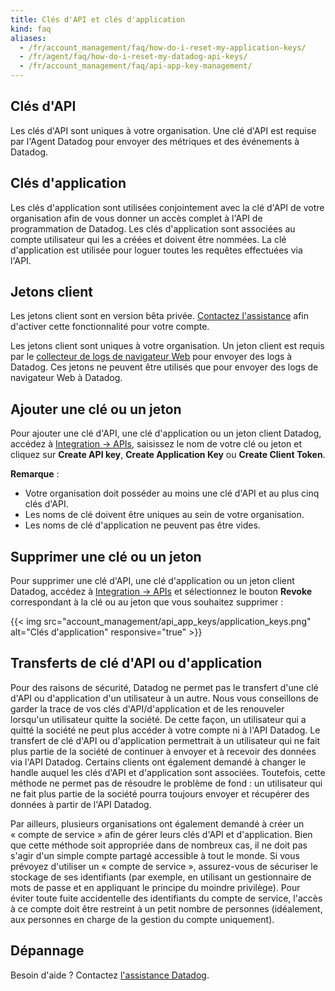 ```yaml
---
title: Clés d'API et clés d'application
kind: faq
aliases:
  - /fr/account_management/faq/how-do-i-reset-my-application-keys/
  - /fr/agent/faq/how-do-i-reset-my-datadog-api-keys/
  - /fr/account_management/faq/api-app-key-management/
---
```

## Clés d'API

Les clés d'API sont uniques à votre organisation. Une clé d'API est requise par l'Agent Datadog pour envoyer des métriques et des événements à Datadog.

## Clés d'application

Les clés d'application sont utilisées conjointement avec la clé d'API de votre organisation afin de vous donner un accès complet à l'API de programmation de Datadog. Les clés d'application sont associées au compte utilisateur qui les a créées et doivent être nommées. La clé d'application est utilisée pour loguer toutes les requêtes effectuées via l'API.

## Jetons client

<div class="alert alert-warning">
Les jetons client sont en version bêta privée. <a href="https://docs.datadoghq.com/help/">Contactez l'assistance</a> afin d'activer cette fonctionnalité pour votre compte.
</div>

Les jetons client sont uniques à votre organisation. Un jeton client est requis par le [collecteur de logs de navigateur Web][1] pour envoyer des logs à Datadog.
Ces jetons ne peuvent être utilisés que pour envoyer des logs de navigateur Web à Datadog.

## Ajouter une clé ou un jeton

Pour ajouter une clé d'API, une clé d'application ou un jeton client Datadog, accédez à [Integration -> APIs][2], saisissez le nom de votre clé ou jeton et cliquez sur **Create API key**, **Create Application Key** ou **Create Client Token**.

**Remarque** :

* Votre organisation doit posséder au moins une clé d'API et au plus cinq clés d'API.
* Les noms de clé doivent être uniques au sein de votre organisation.
* Les noms de clé d'application ne peuvent pas être vides.

## Supprimer une clé ou un jeton

Pour supprimer une clé d'API, une clé d'application ou un jeton client Datadog, accédez à [Integration -> APIs][2] et sélectionnez le bouton **Revoke** correspondant à la clé ou au jeton que vous souhaitez supprimer :

{{< img src="account_management/api_app_keys/application_keys.png" alt="Clés d'application" responsive="true" >}}

## Transferts de clé d'API ou d'application
Pour des raisons de sécurité, Datadog ne permet pas le transfert d'une clé d'API ou d'application d'un utilisateur à un autre. Nous vous conseillons de garder la trace de vos clés d'API/d'application et de les renouveler lorsqu'un utilisateur quitte la société. De cette façon, un utilisateur qui a quitté la société ne peut plus accéder à votre compte ni à l'API Datadog. Le transfert de clé d'API ou d'application permettrait à un utilisateur qui ne fait plus partie de la société de continuer à envoyer et à recevoir des données via l'API Datadog. Certains clients ont également demandé à changer le handle auquel les clés d'API et d'application sont associées. Toutefois, cette méthode ne permet pas de résoudre le problème de fond : un utilisateur qui ne fait plus partie de la société pourra toujours envoyer et récupérer des données à partir de l'API Datadog.

Par ailleurs, plusieurs organisations ont également demandé à créer un « compte de service » afin de gérer leurs clés d'API et d'application. Bien que cette méthode soit appropriée dans de nombreux cas, il ne doit pas s'agir d'un simple compte partagé accessible à tout le monde. Si vous prévoyez d'utiliser un « compte de service », assurez-vous de sécuriser le stockage de ses identifiants (par exemple, en utilisant un gestionnaire de mots de passe et en appliquant le principe du moindre privilège). Pour éviter toute fuite accidentelle des identifiants du compte de service, l'accès à ce compte doit être restreint à un petit nombre de personnes (idéalement, aux personnes en charge de la gestion du compte uniquement).

## Dépannage

Besoin d'aide ? Contactez [l'assistance Datadog][3].

[1]: https://docs.datadoghq.com/fr/logs/log_collection/javascript
[2]: https://app.datadoghq.com/account/settings#api
[3]: /fr/help
